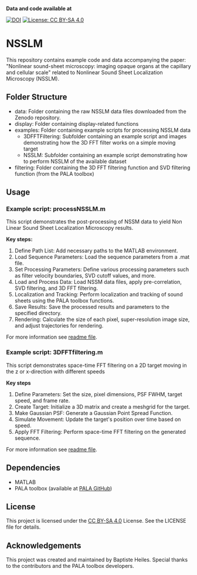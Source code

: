 **Data and code available at**

[![DOI](https://zenodo.org/badge/DOI/10.5281/zenodo.13988116.svg)](https://doi.org/10.5281/zenodo.13988116)
[![License: CC BY-SA 4.0](https://img.shields.io/badge/License-CC%20BY--SA%204.0-lightgrey.svg)](https://creativecommons.org/licenses/by-sa/4.0/)

# NSSLM

This repository contains example code and data accompanying the paper: "Nonlinear sound-sheet microscopy: imaging opaque organs at the capillary and cellular scale" related to Nonlinear Sound Sheet Localization Microscopy (NSSLM).

## Folder Structure
- data: Folder containing the raw NSSLM data files downloaded from the Zenodo repository.
- display: Folder containing display-related functions
- examples: Folder containing example scripts for processing NSSLM data
  - 3DFFTFiltering: Subfolder containing an example script and images demonstrating how the 3D FFT filter works on a simple moving target
  - NSSLM: Subfolder containing an example script demonstrating how to perform NSSLM of the available dataset
- filtering: Folder containing the 3D FFT filtering function and SVD filtering function (from the PALA toolbox)

## Usage
### Example script: processNSSLM.m
This script demonstrates the post-processing of NSSM data to yield Non Linear Sound Sheet Localization Microscopy results.

**Key steps:**
1. Define Path List: Add necessary paths to the MATLAB environment.
2. Load Sequence Parameters: Load the sequence parameters from a .mat file.
3. Set Processing Parameters: Define various processing parameters such as filter velocity boundaries, SVD cutoff values, and more.
4. Load and Process Data: Load NSSM data files, apply pre-correlation, SVD filtering, and 3D FFT filtering.
5. Localization and Tracking: Perform localization and tracking of sound sheets using the PALA toolbox functions.
6. Save Results: Save the processed results and parameters to the specified directory.
7. Rendering: Calculate the size of each pixel, super-resolution image size, and adjust trajectories for rendering.

For more information see [readme file](examples/NSSLM/readme.md).

### Example script: 3DFFTfiltering.m
This script demonstrates space-time FFT filtering on a 2D target moving in the z or x-direction with different speeds

**Key steps**
1. Define Parameters: Set the size, pixel dimensions, PSF FWHM, target speed, and frame rate.
2. Create Target: Initialize a 3D matrix and create a meshgrid for the target.
3. Make Gaussian PSF: Generate a Gaussian Point Spread Function.
4. Simulate Movement: Update the target's position over time based on speed.
5. Apply FFT Filtering: Perform space-time FFT filtering on the generated sequence.

For more information see [readme file](examples/3DFFTfiltering/readme.md).

## Dependencies
- MATLAB
- PALA toolbox (available at [PALA GitHub](https://github.com/AChavignon/PALA))

## License
This project is licensed under the [CC BY-SA 4.0](https://creativecommons.org/licenses/by-sa/4.0/) License. See the LICENSE file for details.


## Acknowledgements
This project was created and maintained by Baptiste Heiles. Special thanks to the contributors and the PALA toolbox developers.
